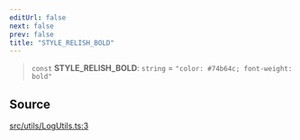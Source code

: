 ```yaml
---
editUrl: false
next: false
prev: false
title: "STYLE_RELISH_BOLD"
---
```


> `const` **STYLE\_RELISH\_BOLD**: `string` = `"color: #74b64c; font-weight: bold"`

## Source

[src/utils/LogUtils.ts:3](https://github.com/relishinc/dill-pixel/blob/c79d8e8552aaa0f13a29535c819ae67d025b4669/src/utils/LogUtils.ts#L3)
